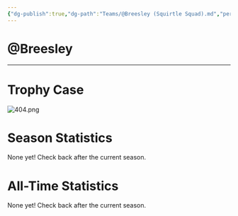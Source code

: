```yaml
---
{"dg-publish":true,"dg-path":"Teams/@Breesley (Squirtle Squad).md","permalink":"/teams/breesley-squirtle-squad/"}
---
```


# @Breesley
---
# Trophy Case

![404.png](/img/user/z_Assets/img/404.png)
# Season Statistics

None yet! Check back after the current season.
# All-Time Statistics

None yet! Check back after the current season.
